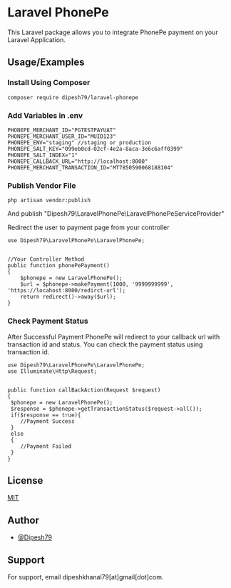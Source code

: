 # Laravel PhonePe

This Laravel package allows you to integrate PhonePe payment on your Laravel Application.

## Usage/Examples

### Install Using Composer

```
composer require dipesh79/laravel-phonepe
```

### Add Variables in .env

```
PHONEPE_MERCHANT_ID="PGTESTPAYUAT"
PHONEPE_MERCHANT_USER_ID="MUID123"
PHONEPE_ENV="staging" //staging or production
PHONEPE_SALT_KEY="099eb0cd-02cf-4e2a-8aca-3e6c6aff0399"
PHONEPE_SALT_INDEX="1"
PHONEPE_CALLBACK_URL="http://localhost:8000"
PHONEPE_MERCHANT_TRANSACTION_ID="MT7850590068188104"
```

### Publish Vendor File

```
php artisan vendor:publish
```

And publish "Dipesh79\LaravelPhonePe\LaravelPhonePeServiceProvider"

Redirect the user to payment page from your controller

```
use Dipesh79\LaravelPhonePe\LaravelPhonePe;


//Your Controller Method
public function phonePePayment()
{
    $phonepe = new LaravelPhonePe();
    $url = $phonepe->makePayment(1000, '9999999999', 'https://locahost:8000/redirct-url');
    return redirect()->away($url);
}

```

### Check Payment Status

After Successful Payment PhonePe will redirect to your callback url with transaction id and status. You can check the
payment status using transaction id.

```
use Dipesh79\LaravelPhonePe\LaravelPhonePe;
use Illuminate\Http\Request;


public function callBackAction(Request $request)
{
 $phonepe = new LaravelPhonePe();
 $response = $phonepe->getTransactionStatus($request->all());
 if($response == true){
    //Payment Success
 }
 else
 {
    //Payment Failed           
 }
}
```

## License

[MIT](https://choosealicense.com/licenses/mit/)

## Author

- [@Dipesh79](https://www.github.com/Dipesh79)

## Support

For support, email dipeshkhanal79[at]gmail[dot]com.

